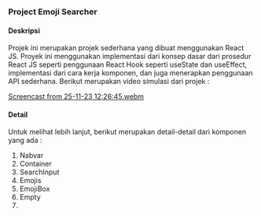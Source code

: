 ### Project Emoji Searcher

#### Deskripsi

Projek ini merupakan projek sederhana yang dibuat menggunakan React JS. Proyek ini menggunakan implementasi dari konsep dasar dari prosedur React JS seperti penggunaan React Hook seperti useState dan useEffect, implementasi dari cara kerja komponen, dan juga menerapkan penggunaan API sederhana. Berikut merupakan video simulasi dari projek : 

[Screencast from 25-11-23 12:26:45.webm](https://github.com/hrmneffdii/Emoji-Searcher/assets/149390129/4be7bc8a-644e-4258-9797-1bbdc1fb501b)


#### Detail

Untuk melihat lebih lanjut, berikut merupakan detail-detail dari komponen yang ada : 

1. Nabvar
2. Container
3. SearchInput
4. Emojis
5. EmojiBox
6. Empty
7. 
